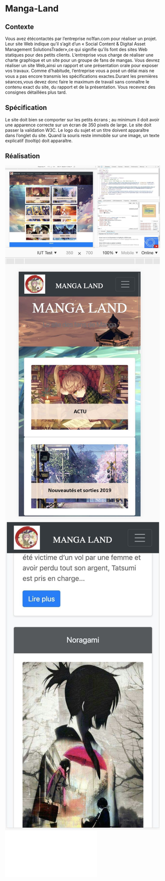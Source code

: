 # Manga-Land
## Contexte 
Vous avez étécontactés par l’entreprise no1fan.com pour réaliser un projet. Leur site Web indique qu’il s’agit d’un « Social Content & Digital Asset Management SolutionsTrader»,ce qui signiﬁe qu’ils font des sites Web statiques pour des petits clients. L’entreprise vous charge de réaliser une charte graphique et un site pour un groupe de fans de mangas. 
Vous devrez réaliser un site Web,ainsi un rapport et une présentation orale pour exposer vos travaux. Comme d’habitude, l’entreprise vous a posé un délai mais ne vous a pas encore transmis les spéciﬁcations exactes.Durant les premières séances,vous devez donc faire le maximum de travail sans connaître le contenu exact du site, du rapport et de la présentation. Vous recevrez des consignes détaillées plus tard.
## Spécification
Le site doit bien se comporter sur les petits écrans ; au minimum il doit avoir une apparence correcte sur un écran de 350 pixels de large. Le site doit passer la validation W3C. Le logo du sujet et un titre doivent apparaître dans l’onglet du site. Quand la souris reste immobile sur une image, un texte explicatif (tooltip) doit apparaître. 

## Réalisation
![Accueil](./accueil.jpg?raw=true "Accueil")
![Accueil 350px](./accueil2.jpg?raw=true "Accueil")
![Album](./album.jpg?raw=true "Title")
![Rapport](./Rapport_Manga_Land.pdf?raw=true "Rapport")

